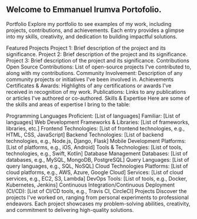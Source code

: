 ## Welcome to Emmanuel Irumva Portofolio.
Portfolio
Explore my portfolio to see examples of my work, including projects, contributions, and achievements. Each entry provides a glimpse into my skills, creativity, and dedication to building impactful solutions.

Featured Projects
Project 1: Brief description of the project and its significance.
Project 2: Brief description of the project and its significance.
Project 3: Brief description of the project and its significance.
Contributions
Open Source Contributions: List of open-source projects I've contributed to, along with my contributions.
Community Involvement: Description of any community projects or initiatives I've been involved in.
Achievements
Certificates & Awards: Highlights of any certifications or awards I've received in recognition of my work.
Publications: Links to any publications or articles I've authored or co-authored.
Skills & Expertise
Here are some of the skills and areas of expertise I bring to the table:

Programming Languages
Proficient: [List of languages]
Familiar: [List of languages]
Web Development
Frameworks & Libraries: [List of frameworks, libraries, etc.]
Frontend Technologies: [List of frontend technologies, e.g., HTML, CSS, JavaScript]
Backend Technologies: [List of backend technologies, e.g., Node.js, Django, Flask]
Mobile Development
Platforms: [List of platforms, e.g., iOS, Android]
Tools & Technologies: [List of tools, technologies, e.g., Swift, Kotlin]
Database Management
Databases: [List of databases, e.g., MySQL, MongoDB, PostgreSQL]
Query Languages: [List of query languages, e.g., SQL, NoSQL]
Cloud Technologies
Platforms: [List of cloud platforms, e.g., AWS, Azure, Google Cloud]
Services: [List of cloud services, e.g., EC2, S3, Lambda]
DevOps
Tools: [List of tools, e.g., Docker, Kubernetes, Jenkins]
Continuous Integration/Continuous Deployment (CI/CD): [List of CI/CD tools, e.g., Travis CI, CircleCI]
Projects
Discover the projects I've worked on, ranging from personal experiments to professional endeavors. Each project showcases my problem-solving abilities, creativity, and commitment to delivering high-quality solutions.

